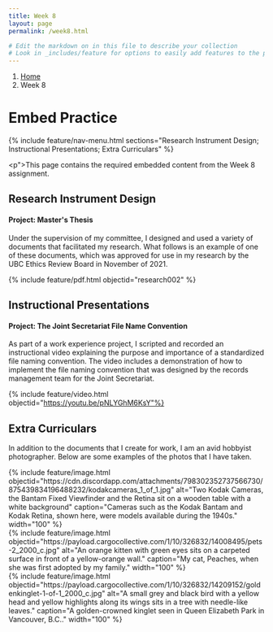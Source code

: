 ```yaml
---
title: Week 8
layout: page
permalink: /week8.html

# Edit the markdown on in this file to describe your collection
# Look in _includes/feature for options to easily add features to the page
---
```

<nav style="--bs-breadcrumb-divider: url(&#34;data:image/svg+xml,%3Csvg xmlns='http://www.w3.org/2000/svg' width='8' height='8'%3E%3Cpath d='M2.5 0L1 1.5 3.5 4 1 6.5 2.5 8l4-4-4-4z' fill='currentColor'/%3E%3C/svg%3E&#34;);" aria-label="breadcrumb">
  <ol class="breadcrumb">
    <li class="breadcrumb-item"><a href="#">Home</a></li>
    <li class="breadcrumb-item active" aria-current="page">Week 8</li>
  </ol>
</nav>

# Embed Practice
{% include feature/nav-menu.html sections="Research Instrument Design; Instructional Presentations; Extra Curriculars" %}

<p">This page contains the required embedded content from the Week 8 assignment. </p>
  
 ## Research Instrument Design
 
 #### Project: Master's Thesis
 
Under the supervision of my committee, I designed and used a variety of documents that facilitated my research. What follows is an example of one of these documents, which was approved for use in my research by the UBC Ethics Review Board in November of 2021.

{% include feature/pdf.html objectid="research002" %}

## Instructional Presentations

#### Project: The Joint Secretariat File Name Convention

As part of a work experience project, I scripted and recorded an instructional video explaining the purpose and importance of a standardized file naming convention. The video includes a demonstration of how to implement the file naming convention that was designed by the records management team for the Joint Secretariat. 

{% include feature/video.html objectid="https://youtu.be/pNLYGhM6KsY"%}

## Extra Curriculars

In addition to the documents that I create for work, I am an avid hobbyist photographer. Below are some examples of the photos that I have taken.

<div class="container">
            {% include feature/image.html objectid="https://cdn.discordapp.com/attachments/798302352737566730/875439834196488232/kodakcameras_1_of_1.jpg" alt="Two Kodak Cameras, the Bantam Fixed Viewfinder and the Retina sit on a wooden table with a white background" caption="Cameras such as the Kodak Bantam and Kodak Retina, shown here, were models available during the 1940s." width="100" %}
</div>

<div class="container">
  <div class="row">
    <div class="col-md-6 my-auto">
      {% include feature/image.html objectid="https://payload.cargocollective.com/1/10/326832/14008495/pets-2_2000_c.jpg" alt="An orange kitten with green eyes sits on a carpeted surface in front of a yellow-orange wall." caption="My cat, Peaches, when she was first adopted by my family." width="100" %}
    </div>
    <div class="col-md-6 my-auto">
    {% include feature/image.html objectid="https://payload.cargocollective.com/1/10/326832/14209152/goldenkinglet-1-of-1_2000_c.jpg" alt="A small grey and black bird with a yellow head and yellow highlights along its wings sits in a tree with needle-like leaves." caption="A golden-crowned kinglet seen in Queen Elizabeth Park in Vancouver, B.C.." width="100" %}
    </div>
  </div>
  </div>
